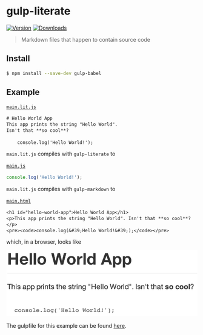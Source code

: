 # gulp-literate

[![Version](https://img.shields.io/npm/v/gulp-literate.svg)](https://npmjs.com/package/gulp-literate/)
[![Downloads](https://img.shields.io/npm/dm/gulp-literate.svg)](https://npmjs.com/package/gulp-literate/)

> Markdown files that happen to contain source code

## Install

```sh
$ npm install --save-dev gulp-babel
```

## Example

[`main.lit.js`](example/main.lit.js)

```
# Hello World App
This app prints the string "Hello World".
Isn't that **so cool**?

    console.log('Hello World!');
```

 `main.lit.js` compiles with `gulp-literate` to

[`main.js`](example/code/main.js)
```js
console.log('Hello World!');
```

`main.lit.js` compiles with `gulp-markdown` to

[`main.html`](example/doc/main.html)
```
<h1 id="hello-world-app">Hello World App</h1>
<p>This app prints the string "Hello World". Isn't that **so cool**?</p>
<pre><code>console.log(&#39;Hello World!&#39;);</code></pre>
```

which, in a browser, looks like

![preview](preview.png)

The gulpfile for this example can be found [here](example/gulpfile.js).
